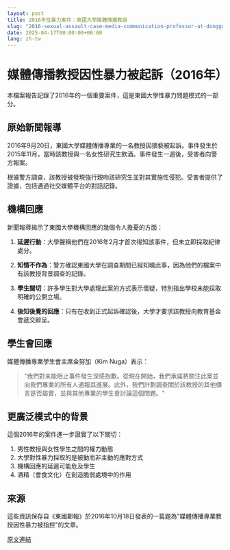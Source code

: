```yaml
---
layout: post
title: 2016年性暴力案件：東國大學媒體傳播教授
slug: "2016-sexual-assault-case-media-communication-professor-at-dongguk-university-zh-tw"
date: 2025-04-17T00:00:00+00:00
lang: zh-tw
---
```


# 媒體傳播教授因性暴力被起訴（2016年）

本檔案報告記錄了2016年的一個重要案件，這是東國大學性暴力問題模式的一部分。

## 原始新聞報導

2016年9月20日，東國大學媒體傳播專業的一名教授因猥褻被起訴。事件發生於2015年11月，當時該教授與一名女性研究生飲酒。事件發生一週後，受害者向警方報案。

根據警方調查，該教授被發現強行親吻該研究生並對其實施性侵犯。受害者提供了證據，包括通過社交媒體平台的對話記錄。

## 機構回應

新聞報導揭示了東國大學機構回應的幾個令人擔憂的方面：

1. **延遲行動**：大學聲稱他們在2016年2月才首次得知該事件，但未立即採取紀律處分。

2. **知情不作為**：警方確認東國大學在調查期間已經知曉此事，因為他們的檔案中有該教授背景調查的記錄。

3. **學生關切**：許多學生對大學處理此案的方式表示懷疑，特別指出學校未能採取明確的公開立場。

4. **後知後覺的回應**：只有在收到正式起訴確認後，大學才要求該教授向教育基金會遞交辭呈。

## 學生會回應

媒體傳播專業學生會主席金努加（Kim Nuga）表示：

> "我們對未能阻止事件發生深感抱歉。從現在開始，我們承諾將關注此案並向我們專業的所有人通報其進展。此外，我們計劃調查關於該教授的其他傳言是否屬實，並與其他專業的學生會討論這個問題。"

## 更廣泛模式中的背景

這個2016年的案件進一步證實了以下關切：

1. 男性教授與女性學生之間的權力動態
2. 大學對性暴力採取的是被動而非主動的應對方式
3. 機構回應的延遲可能危及學生
4. 酒精（會食文化）在創造脆弱處境中的作用

## 來源

這些資訊保存自《東國郵報》於2016年10月18日發表的一篇題為"媒體傳播專業教授因性暴力被指控"的文章。

[原文連結](https://www.donggukmedia.com/news/articleView.html?idxno=51830) 